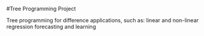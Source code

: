 #Tree Programming Project

Tree programming for difference applications, such as:
linear and non-linear regression
forecasting and learning
